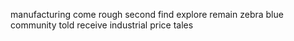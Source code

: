 manufacturing come rough second find explore remain zebra blue community told receive industrial price tales